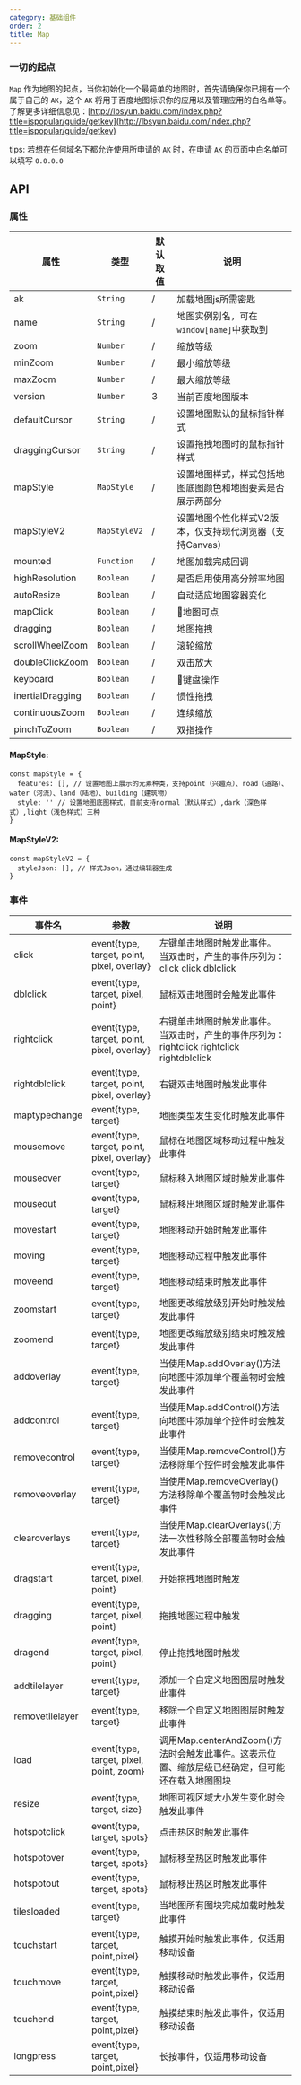 ```yaml
---
category: 基础组件
order: 2
title: Map
---
```


### 一切的起点

`Map` 作为地图的起点，当你初始化一个最简单的地图时，首先请确保你已拥有一个属于自己的 `AK`，这个 `AK` 将用于百度地图标识你的应用以及管理应用的白名单等。了解更多详细信息见：[http://lbsyun.baidu.com/index.php?title=jspopular/guide/getkey](http://lbsyun.baidu.com/index.php?title=jspopular/guide/getkey)

tips: 若想在任何域名下都允许使用所申请的 `AK` 时，在申请 `AK` 的页面中白名单可以填写 `0.0.0.0`


## API

### 属性

| 属性  | 类型 | 默认取值 | 说明 |
|-------|-----|------|-----|
| ak | `String`  | / | 加载地图js所需密匙 |
| name | `String`  | / | 地图实例别名，可在`window[name]`中获取到 |
| zoom | `Number`  | / | 缩放等级 |
| minZoom | `Number`  | / | 最小缩放等级 |
| maxZoom | `Number`  | / | 最大缩放等级 |
| version | `Number`  | 3 | 当前百度地图版本 |
| defaultCursor | `String`  | / | 设置地图默认的鼠标指针样式 |
| draggingCursor | `String`  | / | 设置拖拽地图时的鼠标指针样式 |
| mapStyle | `MapStyle`  | / | 设置地图样式，样式包括地图底图颜色和地图要素是否展示两部分 |
| mapStyleV2 | `MapStyleV2`  | / | 设置地图个性化样式V2版本，仅支持现代浏览器（支持Canvas） |
| mounted | `Function`  | / | 地图加载完成回调 |
| highResolution | `Boolean`  | / | 是否启用使用高分辨率地图 |
| autoResize | `Boolean`  | / | 自动适应地图容器变化 |
| mapClick | `Boolean`  | / | 地图可点 |
| dragging | `Boolean`  | / | 地图拖拽 |
| scrollWheelZoom | `Boolean`  | / | 滚轮缩放 |
| doubleClickZoom | `Boolean`  | / | 双击放大 |
| keyboard | `Boolean`  | / | 键盘操作 |
| inertialDragging | `Boolean`  | / | 惯性拖拽 |
| continuousZoom | `Boolean`  | / | 连续缩放 |
| pinchToZoom | `Boolean`  | / | 双指操作 |


#### MapStyle:

``` 
const mapStyle = {
  features: [], // 设置地图上展示的元素种类，支持point（兴趣点）、road（道路）、water（河流）、land（陆地）、building（建筑物）
  style: '' // 设置地图底图样式，目前支持normal（默认样式）,dark（深色样式）,light（浅色样式）三种
}
```

#### MapStyleV2: 

``` 
const mapStyleV2 = {
  styleJson: [], // 样式Json，通过编辑器生成
}
```

### 事件

| 事件名 | 参数 | 说明 |
|-------|-----|-----|
| click | event{type, target, point, pixel, overlay} | 左键单击地图时触发此事件。 当双击时，产生的事件序列为： click click dblclick |
| dblclick | event{type, target, pixel, point} | 鼠标双击地图时会触发此事件
| rightclick | event{type, target, point, pixel, overlay} | 右键单击地图时触发此事件。 当双击时，产生的事件序列为： rightclick rightclick rightdblclick
| rightdblclick | event{type, target, point, pixel, overlay} | 右键双击地图时触发此事件
| maptypechange | event{type, target} | 地图类型发生变化时触发此事件
| mousemove | event{type, target, point, pixel, overlay} | 鼠标在地图区域移动过程中触发此事件
| mouseover | event{type, target} | 鼠标移入地图区域时触发此事件
| mouseout | event{type, target} | 鼠标移出地图区域时触发此事件
| movestart | event{type, target} | 地图移动开始时触发此事件
| moving | event{type, target} | 地图移动过程中触发此事件
| moveend | event{type, target} | 地图移动结束时触发此事件
| zoomstart | event{type, target} | 地图更改缩放级别开始时触发触发此事件
| zoomend | event{type, target} | 地图更改缩放级别结束时触发触发此事件
| addoverlay | event{type, target} | 当使用Map.addOverlay()方法向地图中添加单个覆盖物时会触发此事件
| addcontrol | event{type, target} | 当使用Map.addControl()方法向地图中添加单个控件时会触发此事件
| removecontrol | event{type, target} | 当使用Map.removeControl()方法移除单个控件时会触发此事件
| removeoverlay | event{type, target} | 当使用Map.removeOverlay()方法移除单个覆盖物时会触发此事件
| clearoverlays | event{type, target} | 当使用Map.clearOverlays()方法一次性移除全部覆盖物时会触发此事件
| dragstart | event{type, target, pixel, point} | 开始拖拽地图时触发
| dragging | event{type, target, pixel, point} | 拖拽地图过程中触发
| dragend | event{type, target, pixel, point} | 停止拖拽地图时触发
| addtilelayer | event{type, target} | 添加一个自定义地图图层时触发此事件
| removetilelayer | event{type, target} | 移除一个自定义地图图层时触发此事件
| load | event{type, target, pixel, point, zoom} | 调用Map.centerAndZoom()方法时会触发此事件。这表示位置、缩放层级已经确定，但可能还在载入地图图块
| resize | event{type, target, size} | 地图可视区域大小发生变化时会触发此事件
| hotspotclick | event{type, target, spots} | 点击热区时触发此事件
| hotspotover | event{type, target, spots} | 鼠标移至热区时触发此事件
| hotspotout | event{type, target, spots} | 鼠标移出热区时触发此事件
| tilesloaded | event{type, target} | 当地图所有图块完成加载时触发此事件
| touchstart | event{type, target, point,pixel} | 触摸开始时触发此事件，仅适用移动设备
| touchmove | event{type, target, point,pixel} | 触摸移动时触发此事件，仅适用移动设备
| touchend | event{type, target, point,pixel} | 触摸结束时触发此事件，仅适用移动设备
| longpress | event{type, target, point,pixel} | 长按事件，仅适用移动设备
